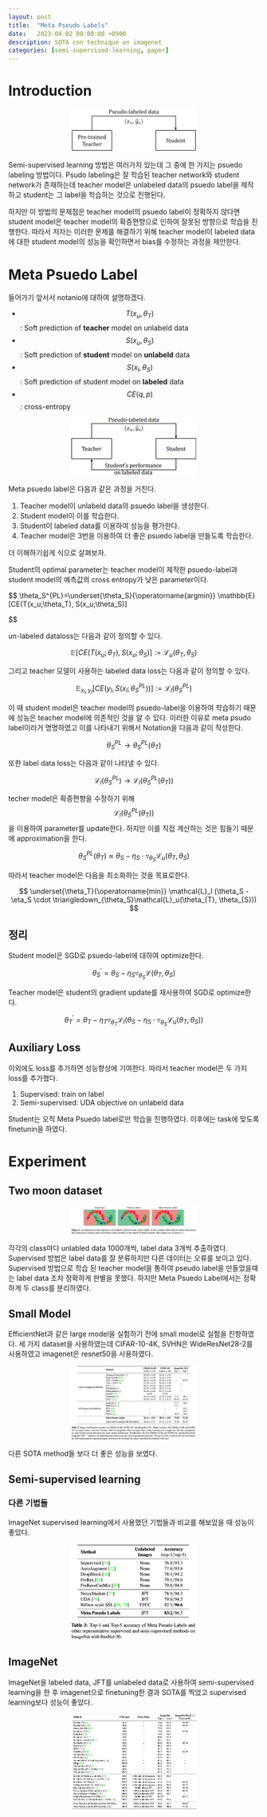 ```yaml
---
layout: post
title:  "Meta Pseudo Labels"
date:   2023-04-02 00:00:00 +0900
description: SOTA cnn technique on imagenet
categories: [semi-supervised-learning, paper]
---
```


# Introduction

<p align="center">
    <img src="/assets/post/image/mpl-psudo-label.png" width="50%">
</p>

Semi-supervised learning 방법은 여러가지 있는데 그 중에 한 가지는 psuedo labeling 방법이다. 
Psudo labeling은 잘 학습된 teacher network와 student network가 존재하는데 
teacher model은 unlabeled data의 psuedo label을 제작하고 student는 그 label을 학습하는 것으로 진행된다.

하지만 이 방법의 문제점은 teacher model의 psuedo label이 정확하지 않다면 student model은 teacher model의 확증편향으로 인하여 잘못된 방향으로 학습을 진행한다. 
따라서 저자는 이러한 문제를 해결하기 위해 teacher model이 labeled data에 대한 student model의 성능을 확인하면서 bias를 수정하는 과정을 제안한다.

# Meta Psuedo Label

들어가기 앞서서 notanio에 대하여 설명하겠다.

- $$T(x_u,\theta_T)$$: Soft prediction of **teacher** model on unlabeld data
- $$S(x_u,\theta_S)$$: Soft prediction of **student** model on **unlabeld** data
- $$S(x_l,\theta_S)$$: Soft prediction of student model on **labeled** data
- $$CE(q,p)$$: cross-entropy

<p align="center">
    <img src="/assets/post/image/mpl.png" width="50%">
</p>

Meta psuedo label은 다음과 같은 과정을 거친다.

1. Teacher model이 unlabeld data의 psuedo label을 생성한다.
2. Student model이 이를 학습한다.
3. Student이 labeled data를 이용하여 성능을 평가한다.
4. Teacher model은 3번을 이용하여 더 좋은 psuedo label을 만들도록 학습한다.

더 이해하기쉽게 식으로 살펴보자.

Student의 optimal parameter는 teacher model이 제작한 psuedo-label과 student model의 예측값의 cross entropy가 낮은 parameter이다.

$$
\theta_S^{PL}=\underset{\theta_S}{\operatorname{argmin}} \mathbb{E}[CE(T(x_u;\theta_T), S(x_u;\theta_S)]

$$

un-labeled dataloss는 다음과 같이 정의할 수 있다.

$$
\mathbb{E}[CE(T(x_u;\theta_T), S(x_u;\theta_S)] := \mathcal{L}_u(\theta_T, \theta_S)
$$

그리고 teacher 모델이 사용하는 labeled data loss는 다음과 같이 정의할 수 있다.

$$
\mathbb{E}_{x_l,y_l}[CE(y_l,S(x_l;\theta_S^{PL}))] := \mathcal{L}_l(\theta_S^{PL})
$$

이 때 student model은 teacher model의 psuedo-label을 이용하여 학습하기 때문에 성능은 teacher model에 의존적인 것을 알 수 있다. 
이러한 이유로 meta psudo label이라거 명명하였고 이를 나타내기 위해서 Notation을 다음과 같이 작성한다.

$$
\theta_S^{PL} \rightarrow \theta_S^{PL}(\theta_T)
$$

또한 label data loss는 다음과 같이 나타낼 수 있다.

$$
\mathcal{L}_l(\theta_S^{PL}) \rightarrow \mathcal{L}_l(\theta_S^{PL}(\theta_T))
$$

techer model은 확증편향을 수정하기 위해 $$\mathcal{L}_l(\theta_S^{PL}(\theta_T))$$을 이용하여 parameter를 update한다. 
하지만 이를 직접 계산하는 것은 힘들기 때문에 approximation을 한다.

$$
\theta_S^{PL}(\theta_T) \approx \theta_S - \eta_S \cdot \triangledown_{\theta_S}\mathcal{L}_u(\theta_{T}, \theta_{S})
$$

따라서 teacher model은 다음을 최소화하는 것을 목표로한다.

$$
\underset{\theta_T}{\operatorname{min}} \mathcal{L}_l (\theta_S - \eta_S \cdot \triangledown_{\theta_S}\mathcal{L}_u(\theta_{T}, \theta_{S}))
$$

## 정리

Student model은 SGD로 psuedo-label에 대하여 optimize한다.

$$
\theta^{\prime}_S = \theta_S - \eta_S \triangledown_{\theta_S} \mathcal{L}(\theta_T, \theta_S)
$$

Teacher model은 student의 gradient update를 재사용하여 SGD로 optimize한다.

$$
\theta^{\prime}_T=\theta_T - \eta_T \triangledown_{\theta_T} \mathcal{L}_l (\theta_S - \eta_S \cdot \triangledown_{\theta_S}\mathcal{L}_u(\theta_{T}, \theta_{S}))
$$

## Auxiliary Loss

이외에도 loss를 추가하면 성능향상에 기여한다. 따라서 teacher model은 두 가지 loss를 추가했다.

1. Supervised: train on label
2. Semi-supervised: UDA objective on unlabeld data

Student는 오직 Meta Psuedo label로만 학습을 진행하였다. 이후에는 task에 맞도록 finetunin을 하였다.

# Experiment

## Two moon dataset

<p align="center">
    <img src="/assets/post/image/mpl-two-moon.png" width="50%">
</p>

각각의 class마다 unlabled data 1000개씩, label data 3개씩 추출하였다. 
Supervised 방법은 label data를 잘 분류하지만 다른 데이터는 오류를 보이고 있다. 
Supervised 방법으로 학습 된 teacher model을 통하여 pseudo label을 만들었을때는 label data 조차 정확하게 판별을 못했다. 
하지만 Meta Psuedo Label에서는 정확하게 두 class를 분리하였다.

## Small Model

EfficientNet과 같은 large model을 실험하기 전에 small model로 실험을 진항하였다. 
세 가지 dataset을 사용하였는데 CIFAR-10-4K, SVHN은 WideResNet28-2를 사용하였고 imagenet은 resnet50을 사용하였다.

<p align="center">
    <img src="/assets/post/image/small-model.png" width="50%">
</p>

다른 SOTA method들 보다 더 좋은 성능을 보였다.

## Semi-supervised learning

### 다른 기법들

ImageNet supervised learning에서 사용했던 기법들과 비교를 해보았을 때 성능이 좋았다.

<p align="center">
    <img src="/assets/post/image/mpl-supervised.png" width="50%">
</p>

## ImageNet

ImageNet을 labeled data, JFT를 unlabeled data로 사용하여 semi-supervised learning을 한 후 imagenet으로 finetuning한 결과 SOTA를 찍었고 
supervised learning보다 성능이 좋았다.

<p align="center">
    <img src="/assets/post/image/mlp-imagenet.png" width="50%">
</p>